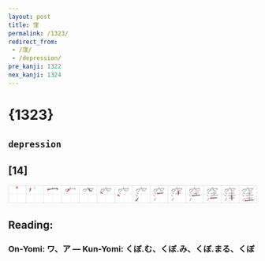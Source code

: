 ```yaml
---
layout: post
title: 窪
permalink: /1323/
redirect_from:
 - /窪/
 - /depression/
pre_kanji: 1322
nex_kanji: 1324
---
```


# {1323}

## `depression`

## [14]

<div class="stroke"><img src="../images/E7AAAA.png" /></div>

## Reading:

### On-Yomi: ワ、ア &mdash; Kun-Yomi: くぼ.む、くぼ.み、くぼ.まる、くぼ
